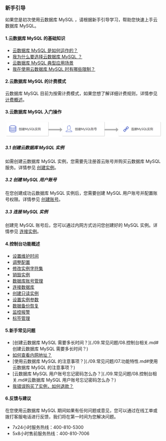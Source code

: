 ### 新手引导

如果您是初次使用云数据库 MySQL ，请根据新手引导学习，帮助您快速上手云数据库 MySQL。

#### 1.云数据库 MySQL 的基础知识

- [云数据库 MySQL 是如何运作的？](./02.产品简介/00.产品概述.md)
- [我为什么要选择云数据库 MySQL ？](./02.产品简介/01.产品优势.md)
- [云数据库 MySQL 典型应用场景](./02.产品简介/02.应用场景.md)
- [我在使用云数据库 MySQL 时有哪些限制？](./04.操作指南/00.使用限制.md)

#### 2.云数据库 MySQL 的计费模式

云数据库 MySQL 目前为按需计费模式，如果您想了解详细计费规则，详情参见 [计费概述](./03.购买指南/00.计费概述.md)。

#### 3.云数据库 MySQL 入门操作

![入门操作](pic/getting_started.png)

#####    3.1 创建云数据库 MySQL 实例

如需创建云数据库 MySQL 实例，您需要先注册首云账号并购买云数据库 MySQL 服务。详情参见 [创建实例](./04.操作指南/02.管理实例/00.创建实例.md)。

#####    3.2 创建 MySQL 用户账号

在您创建成功云数据库 MySQL 实例后，您需要创建 MySQL 用户账号并配置账号权限。详情参见 [创建账号](./04.操作指南/04.账号管理/00.创建账号.md)。

#####    3.3 连接 MySQL 实例

创建完 MySQL 账号后，您可以通过内网方式访问您创建好的 MySQL 实例。详情参见 [连接实例](./04.操作指南/02.管理实例/01.连接实例.md)。

#### 4.控制台功能概述

- [设置维护时间](./04.操作指南/02.管理实例/04.设置维护时间.md)
- [调整配置](./04.操作指南/02.管理实例/02.调整配置.md)
- [修改实例字符集](./04.操作指南/02.管理实例/05.修改实例字符集.md)
- [销毁实例](./04.操作指南/02.管理实例/03.销毁实例.md)
- [数据库账号管理](./04.操作指南/04.账号管理/00.创建账号.md)
- [连接数据库](./04.操作指南/05.数据库管理/00.登录phpMyAdmin.md)
- [创建只读实例](./04.操作指南/03.只读实例.md)
- [设置实例参数](./04.操作指南/06.参数配置.md)
- [数据备份恢复](./04.操作指南/07.备份恢复/00.备份数据库.md)
- [监控报警](./04.操作指南/08.监控报警/00.监控功能.md)
- [标签管理](./04.操作指南/09.标签管理/00.标签概述.md)

#### 5.新手常见问题

- [创建云数据库 MySQL 需要多长时间？](./09.常见问题/08.控制台相关.md#创建云数据库 MySQL 需要多长时间？)
- [如何查看内网地址？](./09.常见问题/03.连接登录.md#如何查看内网地址？)
- [使用云数据库 MySQL 的注意事项？](./09.常见问题/07.功能特性.md#使用云数据库 MySQL 的注意事项？)
- [云数据库 MySQL 用户账号忘记密码怎么办？](./09.常见问题/08.控制台相关.md#云数据库 MySQL 用户账号忘记密码怎么办？)
- [我错误购买了实例，如何退款？](./09.常见问题/00.计费相关.md#我错误购买了实例，如何退款？)

#### 6.反馈与建议

在您使用云数据库 MySQL 期间如果有任何问题或意见，您可以通过在线工单或拨打客服电话进行反馈，我们将在第一时间为您解决问题。

+ 7x24小时服务热线：400-810-5300
+ 5x8小时售前服务热线：400-810-7006
